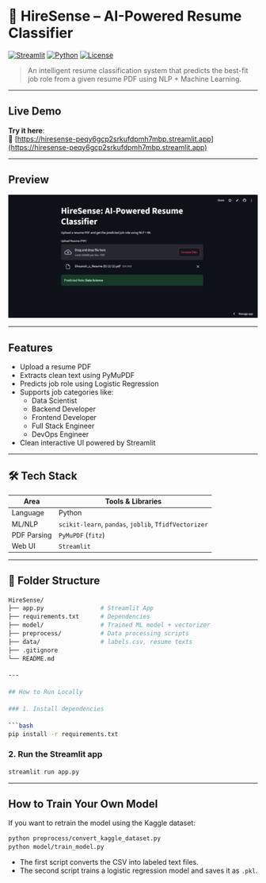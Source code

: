 # 🤖 HireSense – AI-Powered Resume Classifier

[![Streamlit](https://img.shields.io/badge/Built%20With-Streamlit-red?style=flat&logo=streamlit)](https://streamlit.io)
[![Python](https://img.shields.io/badge/Python-3.10-blue?logo=python&logoColor=white)](https://www.python.org/)
[![License](https://img.shields.io/badge/License-MIT-green)](LICENSE)

> An intelligent resume classification system that predicts the best-fit job role from a given resume PDF using NLP + Machine Learning.

---

## Live Demo

**Try it here**:  
🔗 [https://hiresense-peqy6gcp2srkufdpmh7mbp.streamlit.app](https://hiresense-peqy6gcp2srkufdpmh7mbp.streamlit.app)

---

## Preview
![alt text](image.png)

---

## Features

- Upload a resume PDF  
- Extracts clean text using PyMuPDF  
- Predicts job role using Logistic Regression  
- Supports job categories like:
  - Data Scientist
  - Backend Developer
  - Frontend Developer
  - Full Stack Engineer
  - DevOps Engineer  
- Clean interactive UI powered by Streamlit

---

## 🛠 Tech Stack

| Area         | Tools & Libraries                                           |
|--------------|-------------------------------------------------------------|
| Language     | Python                                                      |
| ML/NLP       | `scikit-learn`, `pandas`, `joblib`, `TfidfVectorizer`       |
| PDF Parsing  | `PyMuPDF` (`fitz`)                                          |
| Web UI       | `Streamlit`                                                 |

---

## 📁 Folder Structure

```bash
HireSense/
├── app.py                # Streamlit App
├── requirements.txt      # Dependencies
├── model/                # Trained ML model + vectorizer
├── preprocess/           # Data processing scripts
├── data/                 # labels.csv, resume texts
├── .gitignore
└── README.md

---

## How to Run Locally

### 1. Install dependencies

```bash
pip install -r requirements.txt
````

### 2. Run the Streamlit app

```bash
streamlit run app.py
```

---

##  How to Train Your Own Model

If you want to retrain the model using the Kaggle dataset:

```bash
python preprocess/convert_kaggle_dataset.py
python model/train_model.py
```

* The first script converts the CSV into labeled text files.
* The second script trains a logistic regression model and saves it as `.pkl`.

````
